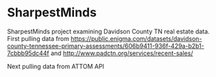 # SharpestMinds
SharpestMinds project examining Davidson County TN real estate data.
First pulling data from https://public.enigma.com/datasets/davidson-county-tennessee-primary-assessments/606b9411-936f-429a-b2b1-7cbbb95dc44f
and http://www.padctn.org/services/recent-sales/

Next pulling data from ATTOM API

